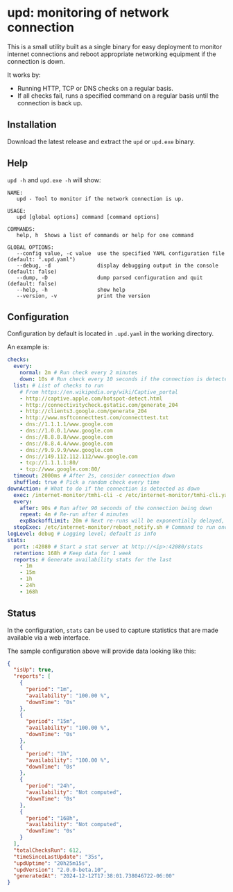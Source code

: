 # upd: monitoring of network connection

This is a small utility built as a single binary for easy deployment to monitor internet connections and reboot appropriate networking equipment if the connection is down.

It works by:

- Running HTTP, TCP or DNS checks on a regular basis.
- If all checks fail, runs a specified command on a regular basis until the connection is back up.

## Installation

Download the latest release and extract the `upd` or `upd.exe` binary.

## Help

`upd -h` and `upd.exe -h` will show:

```text
NAME:
   upd - Tool to monitor if the network connection is up.

USAGE:
   upd [global options] command [command options]

COMMANDS:
   help, h  Shows a list of commands or help for one command

GLOBAL OPTIONS:
   --config value, -c value  use the specified YAML configuration file (default: ".upd.yaml")
   --debug, -d               display debugging output in the console (default: false)
   --dump, -D                dump parsed configuration and quit (default: false)
   --help, -h                show help
   --version, -v             print the version
```

## Configuration

Configuration by default is located in `.upd.yaml` in the working directory.

An example is:

```yaml
checks:
  every:
    normal: 2m # Run check every 2 minutes
    down: 10s # Run check every 10 seconds if the connection is detected as down
  list: # List of checks to run
    # From https://en.wikipedia.org/wiki/Captive_portal
    - http://captive.apple.com/hotspot-detect.html
    - http://connectivitycheck.gstatic.com/generate_204
    - http://clients3.google.com/generate_204
    - http://www.msftconnecttest.com/connecttest.txt
    - dns://1.1.1.1/www.google.com
    - dns://1.0.0.1/www.google.com
    - dns://8.8.8.8/www.google.com
    - dns://8.8.4.4/www.google.com
    - dns://9.9.9.9/www.google.com
    - dns://149.112.112.112/www.google.com
    - tcp://1.1.1.1:80/
    - tcp://www.google.com:80/
  timeout: 2000ms # After 2s, consider connection down
  shuffled: true # Pick a random check every time
downAction: # What to do if the connection is detected as down
  exec: /internet-monitor/tmhi-cli -c /etc/internet-monitor/tmhi-cli.yaml reboot # Command to run
  every:
    after: 90s # Run after 90 seconds of the connection being down
    repeat: 4m # Re-run after 4 minutes
    expBackoffLimit: 20m # Next re-runs will be exponentially delayed, but at most will be run every 20 minutes
  stopExec: /etc/internet-monitor/reboot_notify.sh # Command to run once the connection becomes up again
logLevel: debug # Logging level; default is info
stats:
  port: :42080 # Start a stat server at http://<ip>:42080/stats
  retention: 168h # Keep data for 1 week
  reports: # Generate availability stats for the last
    - 1m
    - 15m
    - 1h
    - 24h
    - 168h
```

## Status

In the configuration, `stats` can be used to capture statistics that are made available via a web interface.

The sample configuration above will provide data looking like this:

```json
{
  "isUp": true,
  "reports": [
    {
      "period": "1m",
      "availability": "100.00 %",
      "downTime": "0s"
    },
    {
      "period": "15m",
      "availability": "100.00 %",
      "downTime": "0s"
    },
    {
      "period": "1h",
      "availability": "100.00 %",
      "downTime": "0s"
    },
    {
      "period": "24h",
      "availability": "Not computed",
      "downTime": "0s"
    },
    {
      "period": "168h",
      "availability": "Not computed",
      "downTime": "0s"
    }
  ],
  "totalChecksRun": 612,
  "timeSinceLastUpdate": "35s",
  "updUptime": "20h25m15s",
  "updVersion": "2.0.0-beta.10",
  "generatedAt": "2024-12-12T17:38:01.738046722-06:00"
}
```
